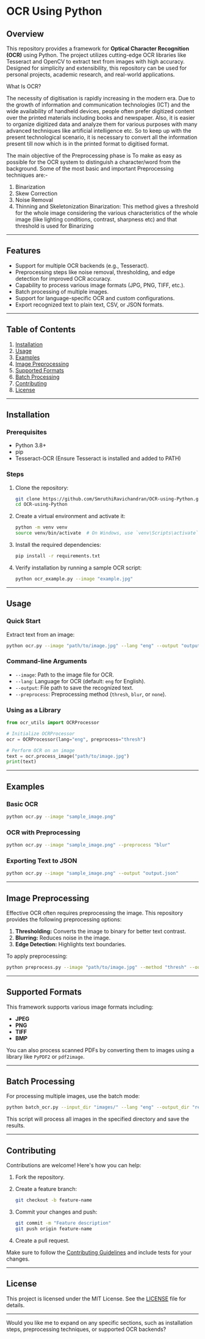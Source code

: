 # OCR Using Python

## Overview

This repository provides a framework for **Optical Character Recognition (OCR)** using Python. The project utilizes cutting-edge OCR libraries like Tesseract and OpenCV to extract text from images with high accuracy. Designed for simplicity and extensibility, this repository can be used for personal projects, academic research, and real-world applications.

What Is OCR?

 The necessity of digitisation is rapidly increasing in the modern era. Due to the growth of information and communication technologies (ICT) and the wide availability of handheld devices, people often prefer digitized content over the printed materials including books and newspaper. Also, it is easier to organize digitized data and analyze them for various purposes with many advanced techniques like artificial intelligence etc. So to keep up with the present technological scenario, it is necessary to convert all the information present till now which is in the printed format to digitised format.
  
  The main objective of the Preprocessing phase is To make as easy as possible for the OCR system to distinguish a character/word from the background.
Some of the most basic and important Preprocessing techniques are:-
1) Binarization
2) Skew Correction
3) Noise Removal
4) Thinning and Skeletonization
Binarization: This method gives a threshold for the whole image considering the various characteristics of the whole image (like lighting conditions, contrast, sharpness etc) and that threshold is used for Binarizing
---

## Features

- Support for multiple OCR backends (e.g., Tesseract).
- Preprocessing steps like noise removal, thresholding, and edge detection for improved OCR accuracy.
- Capability to process various image formats (JPG, PNG, TIFF, etc.).
- Batch processing of multiple images.
- Support for language-specific OCR and custom configurations.
- Export recognized text to plain text, CSV, or JSON formats.

---

## Table of Contents

1. [Installation](#installation)
2. [Usage](#usage)
3. [Examples](#examples)
4. [Image Preprocessing](#image-preprocessing)
5. [Supported Formats](#supported-formats)
6. [Batch Processing](#batch-processing)
7. [Contributing](#contributing)
8. [License](#license)

---

## Installation

### Prerequisites

- Python 3.8+
- pip
- Tesseract-OCR (Ensure Tesseract is installed and added to PATH)

### Steps

1. Clone the repository:

   ```bash
   git clone https://github.com/SmruthiRavichandran/OCR-using-Python.git
   cd OCR-using-Python
   ```

2. Create a virtual environment and activate it:

   ```bash
   python -m venv venv
   source venv/bin/activate  # On Windows, use `venv\Scripts\activate`
   ```

3. Install the required dependencies:

   ```bash
   pip install -r requirements.txt
   ```

4. Verify installation by running a sample OCR script:

   ```bash
   python ocr_example.py --image "example.jpg"
   ```

---

## Usage

### Quick Start

Extract text from an image:

```bash
python ocr.py --image "path/to/image.jpg" --lang "eng" --output "output.txt"
```

### Command-line Arguments

- `--image`: Path to the image file for OCR.
- `--lang`: Language for OCR (default: `eng` for English).
- `--output`: File path to save the recognized text.
- `--preprocess`: Preprocessing method (`thresh`, `blur`, or `none`).

### Using as a Library

```python
from ocr_utils import OCRProcessor

# Initialize OCRProcessor
ocr = OCRProcessor(lang="eng", preprocess="thresh")

# Perform OCR on an image
text = ocr.process_image("path/to/image.jpg")
print(text)
```

---

## Examples

### Basic OCR

```bash
python ocr.py --image "sample_image.png"
```

### OCR with Preprocessing

```bash
python ocr.py --image "sample_image.png" --preprocess "blur"
```

### Exporting Text to JSON

```bash
python ocr.py --image "sample_image.png" --output "output.json"
```

---

## Image Preprocessing

Effective OCR often requires preprocessing the image. This repository provides the following preprocessing options:

1. **Thresholding:** Converts the image to binary for better text contrast.
2. **Blurring:** Reduces noise in the image.
3. **Edge Detection:** Highlights text boundaries.

To apply preprocessing:

```bash
python preprocess.py --image "path/to/image.jpg" --method "thresh" --output "processed_image.jpg"
```

---

## Supported Formats

This framework supports various image formats including:

- **JPEG**
- **PNG**
- **TIFF**
- **BMP**

You can also process scanned PDFs by converting them to images using a library like `PyPDF2` or `pdf2image`.

---

## Batch Processing

For processing multiple images, use the batch mode:

```bash
python batch_ocr.py --input_dir "images/" --lang "eng" --output_dir "results/"
```

This script will process all images in the specified directory and save the results.

---

## Contributing

Contributions are welcome! Here's how you can help:

1. Fork the repository.
2. Create a feature branch:

   ```bash
   git checkout -b feature-name
   ```

3. Commit your changes and push:

   ```bash
   git commit -m "Feature description"
   git push origin feature-name
   ```

4. Create a pull request.

Make sure to follow the [Contributing Guidelines](CONTRIBUTING.md) and include tests for your changes.

---

## License

This project is licensed under the MIT License. See the [LICENSE](LICENSE) file for details.

---

Would you like me to expand on any specific sections, such as installation steps, preprocessing techniques, or supported OCR backends?
